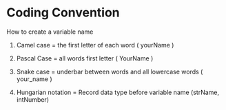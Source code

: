# Coding Convention

How to create a variable name

1. Camel case = the first letter of each word \( yourName \)

2. Pascal Case = all words first letter \( YourName \)

3. Snake case = underbar between words and all lowercase words \( your\_name \)

4. Hungarian notation = Record data type before variable name \(strName, intNumber\)

